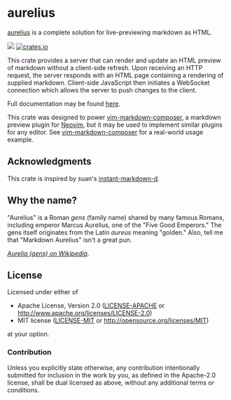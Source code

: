 # aurelius

[aurelius](https://github.com/euclio/aurelius) is a complete solution for
live-previewing markdown as HTML.

![](https://github.com/euclio/aurelius/workflows/Continuous%20integration/badge.svg)
[![crates.io](http://meritbadge.herokuapp.com/aurelius)](https://crates.io/crates/aurelius)

This crate provides a server that can render and update an HTML preview of markdown without a
client-side refresh. Upon receiving an HTTP request, the server responds with an HTML page
containing a rendering of supplied markdown. Client-side JavaScript then initiates a WebSocket
connection which allows the server to push changes to the client.

Full documentation may be found [here][docs].

This crate was designed to power [vim-markdown-composer], a markdown preview plugin for
[Neovim](http://neovim.io), but it may be used to implement similar plugins for any editor.
See [vim-markdown-composer] for a real-world usage example.

## Acknowledgments

This crate is inspired by suan's
[instant-markdown-d](https://github.com/suan/instant-markdown-d).

## Why the name?

"Aurelius" is a Roman *gens* (family name) shared by many famous Romans,
including emperor Marcus Aurelius, one of the "Five Good Emperors." The gens
itself originates from the Latin *aureus* meaning "golden." Also, tell me that
"Markdown Aurelius" isn't a great pun.

<cite>[Aurelia (gens) on Wikipedia](https://en.wikipedia.org/wiki/Aurelia_(gens))</cite>.

## License

Licensed under either of

 * Apache License, Version 2.0 ([LICENSE-APACHE](LICENSE-APACHE) or http://www.apache.org/licenses/LICENSE-2.0)
 * MIT license ([LICENSE-MIT](LICENSE-MIT) or http://opensource.org/licenses/MIT)

at your option.

### Contribution

Unless you explicitly state otherwise, any contribution intentionally submitted
for inclusion in the work by you, as defined in the Apache-2.0 license, shall be dual licensed as above, without any
additional terms or conditions.

[vim-markdown-composer]: https://github.com/euclio/vim-markdown-composer
[docs]: https://docs.rs/crate/aurelius

